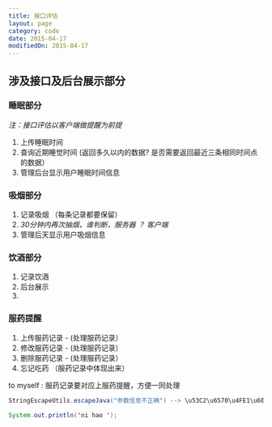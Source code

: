 ```yaml
---
title: 接口评估
layout: page
category: code
date: 2015-04-17
modifiedOn: 2015-04-17
---
```


## 涉及接口及后台展示部分
	
### 睡眠部分
  *注：接口评估以客户端做提醒为前提*

   1. 上传睡眠时间
   2. 查询近期睡觉时间 (返回多久以内的数据? 是否需要返回最近三条相同时间点的数据）
   3. 管理后台显示用户睡眠时间信息

### 吸烟部分

   1. 记录吸烟 （每条记录都要保留） 
   2. *30分钟内再次抽烟，谁判断，服务器 ？ 客户端*
   3. 管理后天显示用户吸烟信息

### 饮酒部分
 
   1. 记录饮酒
   2. 后台展示
   3. 
 
### 服药提醒

   1. 上传服药记录 - (处理服药记录）
   2. 修改服药记录 - (处理服药记录）
   3. 删除服药记录 - (处理服药记录）
   4. 忘记吃药 （服药记录中体现出来） 
   

  to myself : 服药记录要对应上服药提醒，方便一同处理

```java
StringEscapeUtils.escapeJava("参数信息不正确") --> \u53C2\u6570\u4FE1\u606F\u683C\u5F0F\u4E0D\u6B63\u786E

System.out.println('ni hao ');
```


```javascript

```